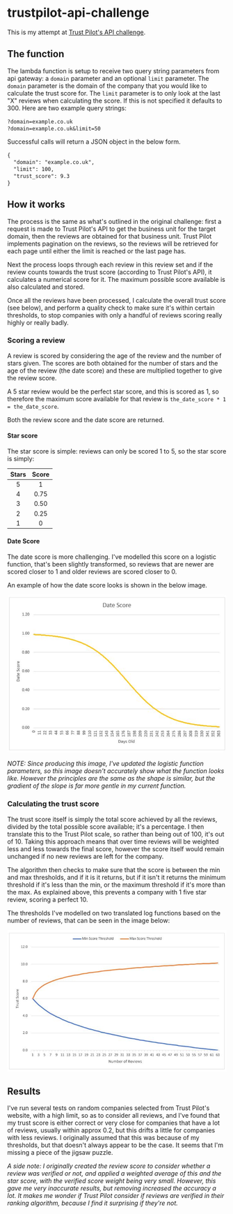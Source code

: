 # trustpilot-api-challenge
This is my attempt at [Trust Pilot's API challenge](http://followthewhiterabbit.trustpilot.com/api/challenge.html).

## The function
The lambda function is setup to receive two query string parameters from api gateway: a `domain` parameter and an optional `limit` parameter. The `domain` parameter is the domain of the company that you would like to calculate the trust score for. The `limit` parameter is to only look at the last "X" reviews when calculating the score. If this is not specified it defaults to 300. Here are two example query strings:

```
?domain=example.co.uk
?domain=example.co.uk&limit=50
```

Successful calls will return a JSON object in the below form. 

```
{
  "domain": "example.co.uk",
  "limit": 100,
  "trust_score": 9.3
}
```


## How it works
The process is the same as what's outlined in the original challenge: first a request is made to Trust Pilot's API to get the business unit for the target domain, then the reviews are obtained for that business unit. Trust Pilot implements pagination on the reviews, so the reviews will be retrieved for each page until either the limit is reached or the last page has.

Next the process loops through each review in this review set and if the review counts towards the trust score (according to Trust Pilot's API), it calculates a numerical score for it. The maximum possible score available is also calculated and stored.

Once all the reviews have been processed, I calculate the overall trust score (see below), and perform a quality check to make sure it's within certain thresholds, to stop companies with only a handful of reviews scoring really highly or really badly.


### Scoring a review
A review is scored by considering the age of the review and the number of stars given. The scores are both obtained for the number of stars and the age of the review (the date score) and these are multiplied together to give the review score.

A 5 star review would be the perfect star score, and this is scored as 1, so therefore the maximum score available for that review is `the_date_score * 1 = the_date_score`.

Both the review score and the date score are returned.

#### Star score
The star score is simple: reviews can only be scored 1 to 5, so the star score is simply:

| Stars |  Score |
| :---: |:------:|
|   5   |    1   |
|   4   |  0.75  |
|   3   |  0.50  |
|   2   |  0.25  |
|   1   |    0   |

#### Date Score
The date score is more challenging. I've modelled this score on a logistic function, that's been slightly transformed, so reviews that are newer are scored closer to 1 and older reviews are scored closer to 0.

An example of how the date score looks is shown in the below image.

![Date score image](docs/images/date-score.JPG)

*NOTE: Since producing this image, I've updated the logistic function parameters, so this image doesn't accurately show what the function looks like. However the principles are the same as the shape is similar, but the gradient of the slope is far more gentle in my current function.*


### Calculating the trust score
The trust score itself is simply the total score achieved by all the reviews, divided by the total possible score available; it's a percentage. I then translate this to the Trust Pilot scale, so rather than being out of 100, it's out of 10. Taking this approach means that over time reviews will be weighted less and less towards the final score, however the score itself would remain unchanged if no new reviews are left for the company. 

The algorithm then checks to make sure that the score is between the min and max thresholds, and if it is it returns, but if it isn't it returns the minimum threshold if it's less than the min, or the maximum threshold if it's more than the max. As explained above, this prevents a company with 1 five star review, scoring a perfect 10.

The thresholds I've modelled on two translated log functions based on the number of reviews, that can be seen in the image below:

![Thresholds image](docs/images/thresholds.JPG)


## Results
I've run several tests on random companies selected from Trust Pilot's website, with a high limit, so as to consider all reviews, and I've found that my trust score is either correct or very close for companies that have a lot of reviews, usually within approx 0.2, but this drifts a little for companies with less reviews. I originally assumed that this was because of my thresholds, but that doesn't always appear to be the case. It seems that I'm missing a piece of the jigsaw puzzle.

*A side note: I originally created the review score to consider whether a review was verified or not, and applied a weighted average of this and the star score, with the verified score weight being very small. However, this gave me very inaccurate results, but removing increased the accuracy a lot. It makes me wonder if Trust Pilot consider if reviews are verified in their ranking algorithm, because I find it surprising if they're not.*
